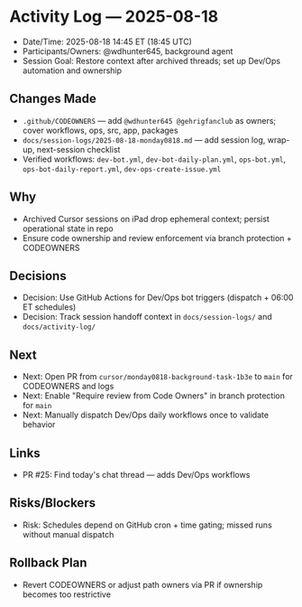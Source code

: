 # Activity Log — 2025-08-18

- Date/Time: 2025-08-18 14:45 ET (18:45 UTC)
- Participants/Owners: @wdhunter645, background agent
- Session Goal: Restore context after archived threads; set up Dev/Ops automation and ownership

## Changes Made
- `.github/CODEOWNERS` — add `@wdhunter645 @gehrigfanclub` as owners; cover workflows, ops, src, app, packages
- `docs/session-logs/2025-08-18-monday0818.md` — add session log, wrap-up, next-session checklist
- Verified workflows: `dev-bot.yml`, `dev-bot-daily-plan.yml`, `ops-bot.yml`, `ops-bot-daily-report.yml`, `dev-ops-create-issue.yml`

## Why
- Archived Cursor sessions on iPad drop ephemeral context; persist operational state in repo
- Ensure code ownership and review enforcement via branch protection + CODEOWNERS

## Decisions
- Decision: Use GitHub Actions for Dev/Ops bot triggers (dispatch + 06:00 ET schedules)
- Decision: Track session handoff context in `docs/session-logs/` and `docs/activity-log/`

## Next
- Next: Open PR from `cursor/monday0818-background-task-1b3e` to `main` for CODEOWNERS and logs
- Next: Enable "Require review from Code Owners" in branch protection for `main`
- Next: Manually dispatch Dev/Ops daily workflows once to validate behavior

## Links
- PR #25: Find today's chat thread — adds Dev/Ops workflows

## Risks/Blockers
- Risk: Schedules depend on GitHub cron + time gating; missed runs without manual dispatch

## Rollback Plan
- Revert CODEOWNERS or adjust path owners via PR if ownership becomes too restrictive
